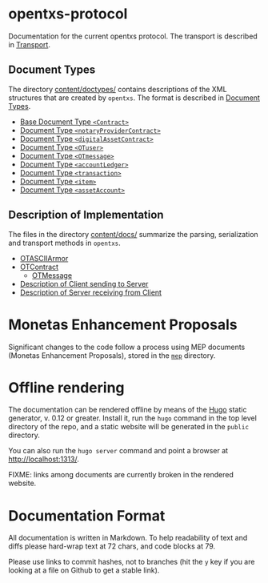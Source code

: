 # opentxs-protocol

Documentation for the current opentxs protocol. The transport is described in
[Transport](content/Transport.md).

## Document Types

The directory [content/doctypes/](content/doctypes/) contains descriptions of
the XML structures that are created by `opentxs`. The format is described in
[Document Types](content/DocumentTypes.md).

* [Base Document Type `<Contract>`](content/doctypes/contract.md)
* [Document Type `<notaryProviderContract>`](content/doctypes/notaryProviderContract.md)
* [Document Type `<digitalAssetContract>`](content/doctypes/digitalAssetContract.md)
* [Document Type `<OTuser>`](content/doctypes/OTuser.md)
* [Document Type `<OTmessage>`](content/doctypes/OTmessage.md)
* [Document Type `<accountLedger>`](content/doctypes/accountLedger.md)
* [Document Type `<transaction>`](content/doctypes/transaction.md)
* [Document Type `<item>`](content/doctypes/item.md)
* [Document Type `<assetAccount>`](content/doctypes/assetAccount.md)

## Description of Implementation

The files in the directory [content/docs/](content/docs/) summarize the
parsing, serialization and transport methods in `opentxs`.

* [OTASCIIArmor](content/docs/OTASCIIArmor.md)
* [OTContract](content/docs/OTContract.md)
  * [OTMessage](content/docs/OTMessage.md)
* [Description of Client sending to Server](content/docs/transport_client_sending.md)
* [Description of Server receiving from Client](content/docs/transport_server_receiving.md)

# Monetas Enhancement Proposals

Significant changes to the code follow a process using MEP documents
(Monetas Enhancement Proposals), stored in the [`mep`](content/mep/)
directory.

# Offline rendering

The documentation can be rendered offline by means of the
[Hugo](http://gohugo.io/) static generator, v. 0.12 or greater. Install it, run
the `hugo` command in the top level directory of the repo, and a static website
will be generated in the `public` directory.

You can also run the `hugo server` command and point a browser at
<http://localhost:1313/>.

FIXME: links among documents are currently broken in the rendered website.

# Documentation Format

All documentation is written in Markdown. To help readability of text and diffs
please hard-wrap text at 72 chars, and code blocks at 79.

Please use links to commit hashes, not to branches (hit the `y` key if you are
looking at a file on Github to get a stable link).

